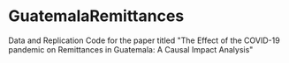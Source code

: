 # GuatemalaRemittances
Data and Replication Code for the paper titled "The Effect of the COVID-19 pandemic on Remittances in Guatemala: A Causal Impact Analysis"
